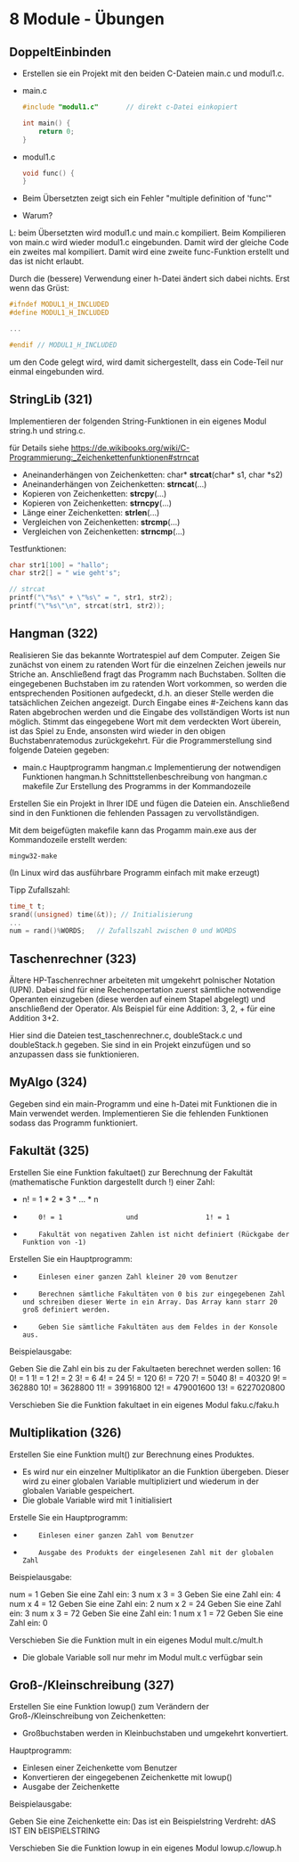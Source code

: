 # 8 Module - Übungen

##  DoppeltEinbinden

- Erstellen sie ein Projekt mit den beiden C-Dateien main.c und modul1.c.

- main.c

  ```c
  #include "modul1.c"		// direkt c-Datei einkopiert

  int main() {
      return 0;
  }
  ```

- modul1.c

  ```c
  void func() {
  }
  ```

- Beim Übersetzten zeigt sich ein Fehler "multiple definition of 'func'"

- Warum?

L: beim Übersetzten wird modul1.c und main.c kompiliert. Beim Kompilieren von main.c wird wieder modul1.c eingebunden. Damit wird der gleiche Code ein zweites mal kompiliert. Damit wird eine zweite func-Funktion erstellt und das ist nicht erlaubt.

Durch die (bessere) Verwendung einer h-Datei ändert sich dabei nichts. Erst wenn das Grüst:

```c
#ifndef MODUL1_H_INCLUDED
#define MODUL1_H_INCLUDED

...

#endif // MODUL1_H_INCLUDED
```

um den Code gelegt wird, wird damit sichergestellt, dass ein Code-Teil nur einmal eingebunden wird.

##  StringLib (321)

Implementieren der folgenden String-Funktionen in ein eigenes Modul string.h und string.c.

für Details siehe https://de.wikibooks.org/wiki/C-Programmierung:_Zeichenkettenfunktionen#strncat

- Aneinanderhängen von Zeichenketten: char* **strcat**(char* s1, char *s2)
- Aneinanderhängen von Zeichenketten: **strncat**(...)
- Kopieren von Zeichenketten:  **strcpy**(...)
- Kopieren von Zeichenketten:  **strncpy**(...)
- Länge einer Zeichenketten:  **strlen**(...)
- Vergleichen von Zeichenketten:  **strcmp**(...)
- Vergleichen von Zeichenketten:  **strncmp**(...)

Testfunktionen:

```c
char str1[100] = "hallo";
char str2[] = " wie geht's";

// strcat
printf("\"%s\" + \"%s\" = ", str1, str2);
printf("\"%s\"\n", strcat(str1, str2));
```

##  Hangman (322)

Realisieren Sie das bekannte Wortratespiel auf dem Computer. Zeigen Sie zunächst von einem zu ratenden Wort für die einzelnen Zeichen jeweils nur Striche an. Anschließend fragt das Programm nach Buchstaben. Sollten die eingegebenen Buchstaben im zu ratenden Wort vorkommen, so werden die entsprechenden Positionen aufgedeckt, d.h. an dieser Stelle werden die tatsächlichen Zeichen angezeigt. Durch Eingabe eines #-Zeichens kann das Raten abgebrochen werden und die Eingabe des vollständigen Worts ist nun möglich. Stimmt das eingegebene Wort mit dem verdeckten Wort überein, ist das Spiel zu Ende, ansonsten wird wieder in den obigen Buchstabenratemodus zurückgekehrt. Für die Programmerstellung sind folgende Dateien gegeben:

- main.c		Hauptprogramm
	 hangman.c	Implementierung der notwendigen Funktionen
	 hangman.h	Schnittstellenbeschreibung von hangman.c
	 makefile		Zur Erstellung des Programms in der Kommandozeile

Erstellen Sie ein Projekt in Ihrer IDE und fügen die Dateien ein. Anschließend sind in den Funktionen die fehlenden Passagen zu vervollständigen.

Mit dem beigefügten makefile kann das Progamm main.exe aus der Kommandozeile erstellt werden:

```
mingw32-make
```

(In Linux wird das ausführbare Programm einfach mit make erzeugt)

Tipp Zufallszahl:

```c
time_t t;
srand((unsigned) time(&t));	// Initialisierung
...
num = rand()%WORDS;   // Zufallszahl zwischen 0 und WORDS
```

##  Taschenrechner (323)

Ältere HP-Taschenrechner arbeiteten mit umgekehrt polnischer Notation (UPN). Dabei sind für eine Rechenopertation zuerst sämtliche notwendige Operanten einzugeben (diese werden auf einem Stapel abgelegt) und anschließend der Operator. Als Beispiel für eine Addition: 3, 2, + für eine Addition 3+2.

Hier sind die Dateien test_taschenrechner.c, doubleStack.c und doubleStack.h gegeben. Sie sind in ein Projekt einzufügen und so anzupassen dass sie funktionieren.

##  MyAlgo (324)

Gegeben sind ein main-Programm und eine h-Datei mit Funktionen die in Main verwendet werden. Implementieren Sie die fehlenden Funktionen sodass das Programm funktioniert.

##  Fakultät (325)

Erstellen Sie eine Funktion fakultaet() zur Berechnung der Fakultät (mathematische Funktion dargestellt durch !) einer Zahl:

- n! = 1 \* 2 \* 3 \* … \* n

-         0! = 1                und                 1! = 1
-         Fakultät von negativen Zahlen ist nicht definiert (Rückgabe der Funktion von -1)

Erstellen Sie ein Hauptprogramm:

-         Einlesen einer ganzen Zahl kleiner 20 vom Benutzer
-         Berechnen sämtliche Fakultäten von 0 bis zur eingegebenen Zahl und schreiben dieser Werte in ein Array. Das Array kann starr 20 groß definiert werden.
-         Geben Sie sämtliche Fakultäten aus dem Feldes in der Konsole aus.

Beispielausgabe:

Geben Sie die Zahl ein bis zu der Fakultaeten berechnet werden sollen: 16
0! = 1
1! = 1
2! = 2
3! = 6
4! = 24
5! = 120
6! = 720
7! = 5040
8! = 40320
9! = 362880
10! = 3628800
11! = 39916800
12! = 479001600
13! = 6227020800

Verschieben Sie die Funktion fakultaet in ein eigenes Modul faku.c/faku.h

##  Multiplikation (326)

Erstellen Sie eine Funktion mult() zur Berechnung eines Produktes.

- Es wird nur ein einzelner Multiplikator an die Funktion übergeben. Dieser wird zu einer globalen Variable multipliziert und wiederum in der globalen Variable gespeichert.
- Die globale Variable wird mit 1 initialisiert

Erstelle Sie ein Hauptprogramm:

-         Einlesen einer ganzen Zahl vom Benutzer
-         Ausgabe des Produkts der eingelesenen Zahl mit der globalen Zahl

Beispielausgabe:

num = 1
Geben Sie eine Zahl ein: 3
num x 3 = 3
Geben Sie eine Zahl ein: 4
num x 4 = 12
Geben Sie eine Zahl ein: 2
num x 2 = 24
Geben Sie eine Zahl ein: 3
num x 3 = 72
Geben Sie eine Zahl ein: 1
num x 1 = 72
Geben Sie eine Zahl ein: 0

Verschieben Sie die Funktion mult in ein eigenes Modul mult.c/mult.h

- Die globale Variable soll nur mehr im Modul mult.c verfügbar sein

##  Groß-/Kleinschreibung (327)

Erstellen Sie eine Funktion lowup() zum Verändern der Groß-/Kleinschreibung von Zeichenketten:

- Großbuchstaben werden in Kleinbuchstaben und umgekehrt konvertiert.

Hauptprogramm:

- Einlesen einer Zeichenkette vom Benutzer
- Konvertieren der eingegebenen Zeichenkette mit lowup()
- Ausgabe der Zeichenkette

Beispielausgabe:

Geben Sie eine Zeichenkette ein: Das ist ein Beispielstring
 Verdreht: dAS IST EIN bEISPIELSTRING

Verschieben Sie die Funktion lowup in ein eigenes Modul lowup.c/lowup.h